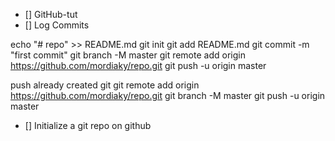 * [] GitHub-tut
* [] Log Commits

echo "# repo" >> README.md
git init
git add README.md
git commit -m "first commit"
git branch -M master
git remote add origin https://github.com/mordiaky/repo.git
git push -u origin master


push already created git
git remote add origin https://github.com/mordiaky/repo.git
git branch -M master
git push -u origin master

* [] Initialize a git repo on github